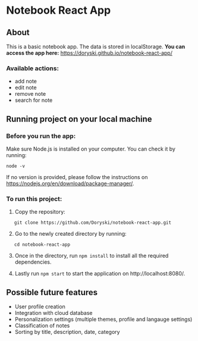 # Notebook React App

## About

This is a basic notebook app. The data is stored in localStorage.
**You can access the app here:** https://doryski.github.io/notebook-react-app/


### Available actions:

-   add note
-   edit note
-   remove note
-   search for note

## Running project on your local machine

### Before you run the app:

Make sure Node.js is installed on your computer. You can check it by running:

```
node -v
```

If no version is provided, please follow the instructions on https://nodejs.org/en/download/package-manager/.

### To run this project:

1. Copy the repository:

```
   git clone https://github.com/Doryski/notebook-react-app.git
```

2. Go to the newly created directory by running:

```
   cd notebook-react-app
```

3. Once in the directory, run `npm install` to install all the required dependencies.

4. Lastly run `npm start` to start the application on http://localhost:8080/.

## Possible future features

- User profile creation
- Integration with cloud database
- Personalization settings (multiple themes, profile and langauge settings)
- Classification of notes
- Sorting by title, description, date, category